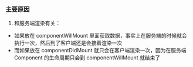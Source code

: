 ### 主要原因

1. 和服务端渲染有关：

-   如果放在 componentWillMount 里面获取数据，事实上在服务端的时候就会执行一次，然后到了客户端还是会接着渲染一次
-   而如果放在 componentDidMount 就只会在客户端渲染一次，因为在服务端 Component 的生命周期只会到 componentWillMount 就结束了
